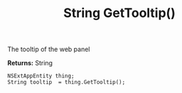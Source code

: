 ﻿---
uid: crmscript_ref_NSExtAppEntity_GetTooltip
title: String GetTooltip()
intellisense: NSExtAppEntity.GetTooltip
keywords: NSExtAppEntity, GetTooltip
so.topic: reference
---

The tooltip of the web panel

**Returns:** String


```crmscript
NSExtAppEntity thing;
String tooltip  = thing.GetTooltip();
```


